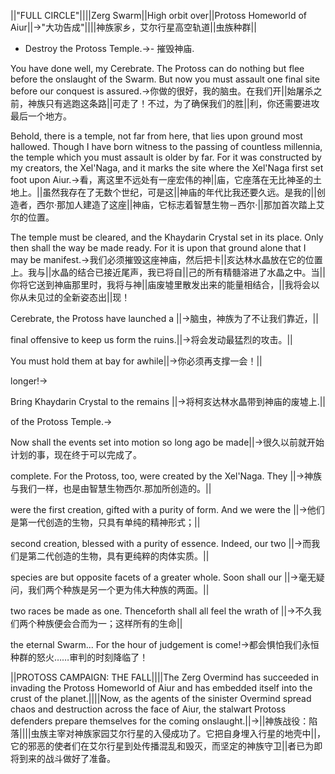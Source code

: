||"FULL CIRCLE"||||Zerg Swarm||High orbit over||Protoss Homeworld of Aiur||->"大功告成"||||神族家乡，艾尔行星高空轨道||虫族种群||

- Destroy the Protoss Temple.->- 摧毁神庙.

You have done well, my Cerebrate. The Protoss can do nothing but flee before the onslaught of the Swarm. But now you must assault one final site before our conquest is assured.->你做的很好，我的脑虫。在我们开||始屠杀之前，神族只有逃跑这条路||可走了！不过，为了确保我们的胜||利，你还需要进攻最后一个地方。

Behold, there is a temple, not far from here, that lies upon ground most hallowed. Though I have born witness to the passing of countless millennia, the temple which you must assault is older by far. For it was constructed by my creators, the Xel'Naga, and it marks the site where the Xel'Naga first set foot upon Aiur.->看，离这里不远处有一座宏伟的神||庙，它座落在无比神圣的土地上。||虽然我存在了无数个世纪，可是这||神庙的年代比我还要久远。是我的||创造者，西尔·那加人建造了这座||神庙，它标志着智慧生物－西尔·||那加首次踏上艾尔的位置。

The temple must be cleared, and the Khaydarin Crystal set in its place. Only then shall the way be made ready. For it is upon that ground alone that I may be manifest.->我们必须摧毁这座神庙，然后把卡||亥达林水晶放在它的位置上。我与||水晶的结合已接近尾声，我已将自||己的所有精髓溶进了水晶之中。当||你将它送到神庙那里时，我将与神||庙废墟里散发出来的能量相结合，||我将会以你从未见过的全新姿态出||现！

Cerebrate, the Protoss have launched a ||->脑虫，神族为了不让我们靠近，||

final offensive to keep us form the ruins.||->将会发动最猛烈的攻击。||

You must hold them at bay for awhile||->你必须再支撑一会！||

longer!->

Bring Khaydarin Crystal to the remains ||->将柯亥达林水晶带到神庙的废墟上.||

of the Protoss Temple.->

Now shall the events set into motion so long ago be made||->很久以前就开始计划的事，现在终于可以完成了。

complete. For the Protoss, too, were created by the Xel'Naga. They ||->神族与我们一样，也是由智慧生物西尔.那加所创造的。||

were the first creation, gifted with a purity of form.  And we were the ||->他们是第一代创造的生物，只具有单纯的精神形式；||

second creation, blessed with a purity of essence. Indeed, our two ||->而我们是第二代创造的生物，具有更纯粹的肉体实质。||

species are but opposite facets of a greater whole. Soon shall our ||->毫无疑问，我们两个种族是另一个更为伟大种族的两面。||

two races be made as one. Thenceforth shall all feel the wrath of ||->不久我们两个种族便会合而为一；这样所有的生命||

the eternal Swarm... For the hour of judgement is come!->都会惧怕我们永恒种群的怒火……审判的时刻降临了！

||PROTOSS CAMPAIGN: THE FALL||||The Zerg Overmind has succeeded in invading the Protoss Homeworld of Aiur and has embedded itself into the crust of the planet.||||Now, as the agents of the sinister Overmind spread chaos and destruction across the face of Aiur, the stalwart Protoss defenders prepare themselves for the coming onslaught.||->||神族战役：陷落||||虫族主宰对神族家园艾尔行星的入侵成功了。它把自身埋入行星的地壳中||，它的邪恶的使者们在艾尔行星到处传播混乱和毁灭，而坚定的神族守卫||者已为即将到来的战斗做好了准备。

